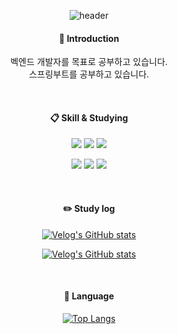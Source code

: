 <div align="center">
  

![header](https://capsule-render.vercel.app/api?type=slice&color=auto&height=300&section=header&text=Jimin's%20Github&fontSize=80&fontColor=000000)

####  :wave: Introduction
벡엔드 개발자를 목표로 공부하고 있습니다.  
스프링부트를 공부하고 있습니다.

<br/>

####  :clipboard: Skill & Studying

<img src="https://img.shields.io/badge/JAVA-007396?style=for-the-badge&logo=java&logoColor=white"> <img src="https://img.shields.io/badge/spring-6DB33F?style=for-the-badge&logo=spring&logoColor=white"/> <img src="https://img.shields.io/badge/springboot-6DB33F?style=for-the-badge&logo=springboot&logoColor=white"/>

 <img src="https://img.shields.io/badge/MySQL-4479A1?style=for-the-badge&logo=MySQL&logoColor=white"> <img src="https://img.shields.io/badge/intellijidea-3178C6?style=for-the-badge&logo=intellijidea&logoColor=white"/> <img src="https://img.shields.io/badge/github-181717?style=for-the-badge&logo=github&logoColor=white">

<br/>


#### :pencil2: Study log


 [![Velog's GitHub stats](https://velog-readme-stats.vercel.app/api?name=2jooin1207)](https://velog.io/@2jooin1207) 



[![Velog's GitHub stats](https://velog-readme-stats.vercel.app/api/list?name=2jooin1207)](https://velog.io/@2jooin1207) 

<br/>

#### :page_with_curl: Language

[![Top Langs](https://github-readme-stats.vercel.app/api/top-langs/?username=timetable5987&langs_count=8)](https://github.com/timetable5987/github-readme-stats)


</div>
